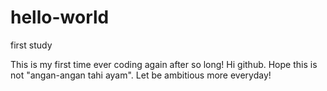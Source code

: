 # hello-world
first study

This is my first time ever coding again after so long!
Hi github. Hope this is not "angan-angan tahi ayam". Let be ambitious more everyday!
